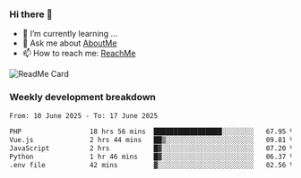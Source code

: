 ### Hi there 👋

- 🌱 I’m currently learning ...
- 💬 Ask me about [AboutMe](https://www.itzcy.com/about)
- 📫 How to reach me: [ReachMe](https://www.itzcy.com/about)

![ReadMe Card](https://github-readme-stats-ten-gilt.vercel.app/api?username=SuperChenYun&show_icons=true&title_color=fff&icon_color=79ff97&text_color=9f9f9f&bg_color=151515&hide_border=true)

### Weekly development breakdown
<!--START_SECTION:waka-->

```txt
From: 10 June 2025 - To: 17 June 2025

PHP                 18 hrs 56 mins  █████████████████░░░░░░░░   67.95 %
Vue.js              2 hrs 44 mins   ██▒░░░░░░░░░░░░░░░░░░░░░░   09.81 %
JavaScript          2 hrs           █▓░░░░░░░░░░░░░░░░░░░░░░░   07.20 %
Python              1 hr 46 mins    █▓░░░░░░░░░░░░░░░░░░░░░░░   06.37 %
.env file           42 mins         ▓░░░░░░░░░░░░░░░░░░░░░░░░   02.56 %
```

<!--END_SECTION:waka-->
